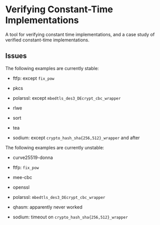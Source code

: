 # Verifying Constant-Time Implementations

A tool for verifying constant time implementations, and a case study of
verified constant-time implementations.

## Issues

The following examples are currently stable:

* ftfp: except `fix_pow`

* pkcs

* polarssl: except `mbedtls_des3_DEcrypt_cbc_wrapper`

* rlwe

* sort

* tea

* sodium: except `crypto_hash_sha{256,512}_wrapper` and after

The following examples are currently unstable:

* curve25519-donna

* ftfp: `fix_pow`

* mee-cbc

* openssl

* polarssl: `mbedtls_des3_DEcrypt_cbc_wrapper`

* qhasm: apparently never worked

* sodium: timeout on `crypto_hash_sha{256,512}_wrapper`
